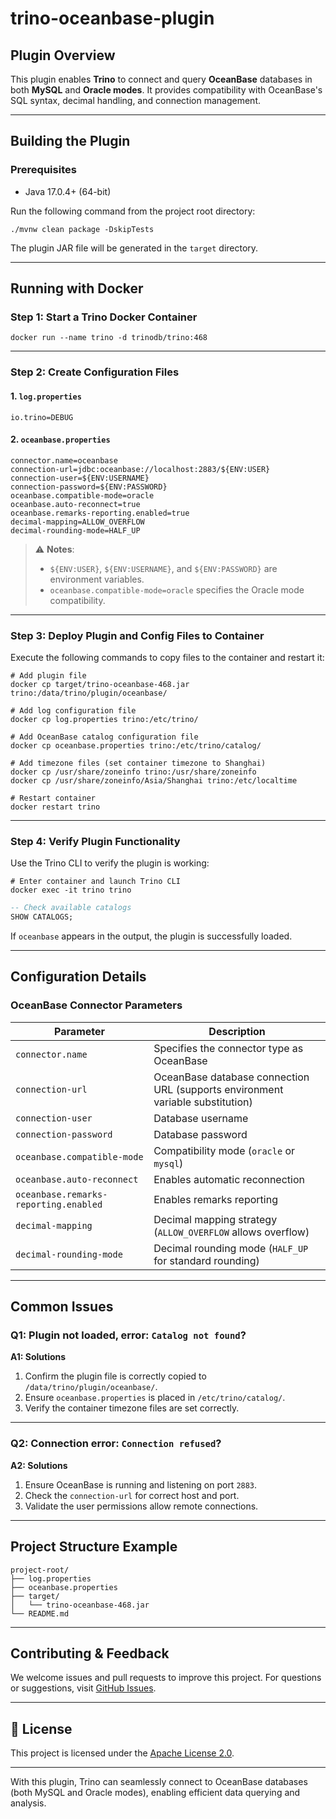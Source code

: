 # trino-oceanbase-plugin

## Plugin Overview

This plugin enables **Trino** to connect and query **OceanBase** databases in both **MySQL** and **Oracle modes**. It provides compatibility with OceanBase's SQL syntax, decimal handling, and connection management.

------

## Building the Plugin

### Prerequisites

- Java 17.0.4+ (64-bit)

Run the following command from the project root directory:

```shell
./mvnw clean package -DskipTests
```

The plugin JAR file will be generated in the `target` directory.

------

## Running with Docker

### Step 1: Start a Trino Docker Container

```shell
docker run --name trino -d trinodb/trino:468
```

------

### Step 2: Create Configuration Files

#### 1. `log.properties`

```text
io.trino=DEBUG
```

#### 2. `oceanbase.properties`

```properties
connector.name=oceanbase
connection-url=jdbc:oceanbase://localhost:2883/${ENV:USER}
connection-user=${ENV:USERNAME}
connection-password=${ENV:PASSWORD}
oceanbase.compatible-mode=oracle
oceanbase.auto-reconnect=true
oceanbase.remarks-reporting.enabled=true
decimal-mapping=ALLOW_OVERFLOW
decimal-rounding-mode=HALF_UP
```

> ⚠️ **Notes**:
>
> - `${ENV:USER}`, `${ENV:USERNAME}`, and `${ENV:PASSWORD}` are environment variables.
> - `oceanbase.compatible-mode=oracle` specifies the Oracle mode compatibility.

------

### Step 3: Deploy Plugin and Config Files to Container

Execute the following commands to copy files to the container and restart it:

```shell
# Add plugin file
docker cp target/trino-oceanbase-468.jar trino:/data/trino/plugin/oceanbase/

# Add log configuration file
docker cp log.properties trino:/etc/trino/

# Add OceanBase catalog configuration file
docker cp oceanbase.properties trino:/etc/trino/catalog/

# Add timezone files (set container timezone to Shanghai)
docker cp /usr/share/zoneinfo trino:/usr/share/zoneinfo
docker cp /usr/share/zoneinfo/Asia/Shanghai trino:/etc/localtime

# Restart container
docker restart trino
```

------

### Step 4: Verify Plugin Functionality

Use the Trino CLI to verify the plugin is working:

```shell
# Enter container and launch Trino CLI
docker exec -it trino trino
```

```sql
-- Check available catalogs
SHOW CATALOGS;
```

If `oceanbase` appears in the output, the plugin is successfully loaded.

------

## Configuration Details

### OceanBase Connector Parameters

| Parameter                             | Description                                                  |
| ------------------------------------- | ------------------------------------------------------------ |
| `connector.name`                      | Specifies the connector type as OceanBase                    |
| `connection-url`                      | OceanBase database connection URL (supports environment variable substitution) |
| `connection-user`                     | Database username                                            |
| `connection-password`                 | Database password                                            |
| `oceanbase.compatible-mode`           | Compatibility mode (`oracle` or `mysql`)                     |
| `oceanbase.auto-reconnect`            | Enables automatic reconnection                               |
| `oceanbase.remarks-reporting.enabled` | Enables remarks reporting                                    |
| `decimal-mapping`                     | Decimal mapping strategy (`ALLOW_OVERFLOW` allows overflow)  |
| `decimal-rounding-mode`               | Decimal rounding mode (`HALF_UP` for standard rounding)      |

------

## Common Issues

### Q1: Plugin not loaded, error: `Catalog not found`?

**A1: Solutions**

1. Confirm the plugin file is correctly copied to `/data/trino/plugin/oceanbase/`.
2. Ensure `oceanbase.properties` is placed in `/etc/trino/catalog/`.
3. Verify the container timezone files are set correctly.

------

### Q2: Connection error: `Connection refused`?

**A2: Solutions**

1. Ensure OceanBase is running and listening on port `2883`.
2. Check the `connection-url` for correct host and port.
3. Validate the user permissions allow remote connections.

------

## Project Structure Example

```
project-root/
├── log.properties
├── oceanbase.properties
├── target/
│   └── trino-oceanbase-468.jar
└── README.md
```

------

## Contributing & Feedback
We welcome issues and pull requests to improve this project. For questions or suggestions, visit [GitHub Issues](https://github.com/ecology-plugins/issues).

------

## 📄 License

This project is licensed under the [Apache License 2.0](https://github.com/ecology-plugins/LICENSE).


------

With this plugin, Trino can seamlessly connect to OceanBase databases (both MySQL and Oracle modes), enabling efficient data querying and analysis.
